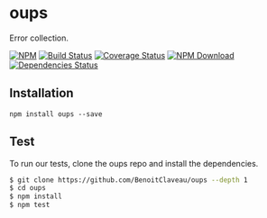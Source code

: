 # oups
Error collection.

 [![NPM][npm-image]][npm-url]
 [![Build Status][travis-image]][travis-url]
 [![Coverage Status][coveralls-image]][coveralls-url]
 [![NPM Download][npm-image-download]][npm-url]
 [![Dependencies Status][david-dm-image]][david-dm-url]


## Installation

```shell
npm install oups --save
```

## Test

To run our tests, clone the oups repo and install the dependencies.

```bash
$ git clone https://github.com/BenoitClaveau/oups --depth 1
$ cd oups
$ npm install
$ npm test
```

[npm-image]: https://img.shields.io/npm/v/oups.svg
[npm-image-download]: https://img.shields.io/npm/dm/oups.svg
[npm-url]: https://npmjs.org/package/oups
[travis-image]: https://travis-ci.org/BenoitClaveau/oups.svg?branch=master
[travis-url]: https://travis-ci.org/BenoitClaveau/oups
[coveralls-image]: https://coveralls.io/repos/BenoitClaveau/oups/badge.svg?branch=master&service=github
[coveralls-url]: https://coveralls.io/github/BenoitClaveau/oups?branch=master
[david-dm-image]: https://david-dm.org/BenoitClaveau/oups/status.svg
[david-dm-url]: https://david-dm.org/BenoitClaveau/oups